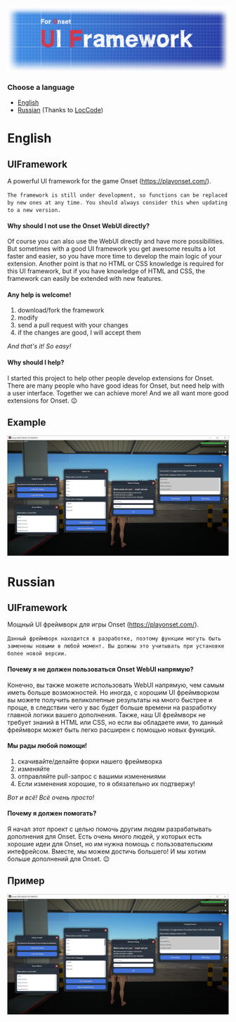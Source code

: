 ![image](/screenshots/UIFrameworkLogo.png)

### Choose a language

* [English](#english)
* [Russian](#russian) (Thanks to [LocCode](https://github.com/LocCode))

# English

## UIFramework
A powerful UI framework for the game Onset (https://playonset.com/).

`The framework is still under development, so functions can be replaced by new ones at any time. You should always consider this when updating to a new version.`

#### Why should I not use the Onset WebUI directly?
Of course you can also use the WebUI directly and have more possibilities.
But sometimes with a good UI framework you get awesome results a lot faster and easier, so you have more time to develop the main logic of your extension.
Another point is that no HTML or CSS knowledge is required for this UI framework, but if you have knowledge of HTML and CSS, the framework can easily be extended with new features.

#### Any help is welcome!
1. download/fork the framework
2. modify 
3. send a pull request with your changes
4. if the changes are good, I will accept them

_And that's it! So easy!_

#### Why should I help?
I started this project to help other people develop extensions for Onset.
There are many people who have good ideas for Onset, but need help with a user interface.
Together we can achieve more! And we all want more good extensions for Onset. 😉

## Example
![image](/screenshots/screenshot_01.png)

# Russian

## UIFramework
Мощный UI фреймворк для игры Onset (https://playonset.com/).

`Данный фреймворк находится в разработке, поэтому функции могуть быть заменены новыми в любой момент. Вы должны это учитывать при установке более новой версии.`

#### Почему я не должен пользоваться Onset WebUI напрямую?
Конечно, вы также можете использовать WebUI напрямую, чем самым иметь больше возможностей.
Но иногда, c хорошим UI фреймворком вы можете получить великолепные результаты на много быстрее и проще, в следствии чего у вас будет больше времени на разработку главной логики вашего дополнения.
Также, наш UI фреймворк не требует знаний в HTML или CSS, но если вы обладаете ими, то данный фреймворк может быть легко расширен с помощью новых функций.

#### Мы рады любой помощи!
1. скачивайте/делайте форки нашего фреймворка
2. изменяйте
3. отправляйте pull-запрос с вашими изменениями
4. Если изменения хорошие, то я обязательно их подтвержу!

_Вот и всё! Всё очень просто!_

#### Почему я должен помогать?
Я начал этот проект с целью помочь другим людям разрабатывать дополнения для Onset.
Есть очень много людей, у которых есть хорошие идеи для Onset, но им нужна помощь с пользовательским интефрейсом.
Вместе, мы можем достичь большего! И мы хотим больше дополнений для Onset. 😉

## Пример
![image](/screenshots/screenshot_01.png)

